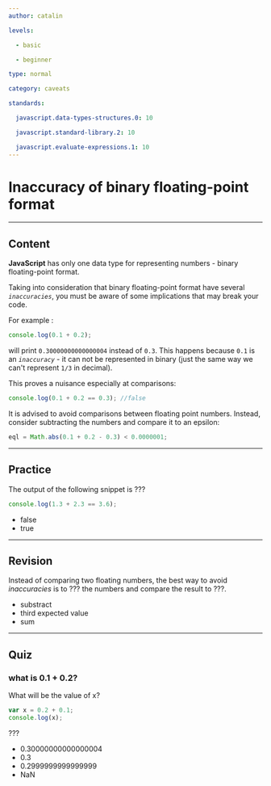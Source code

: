 ```yaml
---
author: catalin

levels:

  - basic

  - beginner

type: normal

category: caveats

standards:

  javascript.data-types-structures.0: 10

  javascript.standard-library.2: 10

  javascript.evaluate-expressions.1: 10
---
```


# Inaccuracy of binary floating-point format

---

## Content

**JavaScript** has only one data type for representing numbers - binary floating-point format.

Taking into consideration that binary floating-point format have several _`inaccuracies`_, you must be aware of some implications that may break your code.

For example :

```javascript
console.log(0.1 + 0.2);
```

will print `0.30000000000000004` instead of `0.3`. This happens because `0.1` is an _`inaccuracy`_ - it can not be represented in binary (just the same way we can't represent `1/3` in decimal).

This proves a nuisance especially at comparisons:

```javascript
console.log(0.1 + 0.2 == 0.3); //false
```

It is advised to avoid comparisons between floating point numbers. Instead, consider subtracting the numbers and compare it to an epsilon:

```javascript
eql = Math.abs(0.1 + 0.2 - 0.3) < 0.0000001;
```

---

## Practice

The output of the following snippet is ???

```javascript
console.log(1.3 + 2.3 == 3.6);
```

- false
- true

---

## Revision

Instead of comparing two floating numbers, the best way to avoid _inaccuracies_ is to ??? the numbers and compare the result to ???.

- substract
- third expected value
- sum

---

## Quiz

### what is 0.1 + 0.2?

What will be the value of x?

```javascript
var x = 0.2 + 0.1;
console.log(x);
```

???

- 0.30000000000000004
- 0.3
- 0.2999999999999999
- NaN
